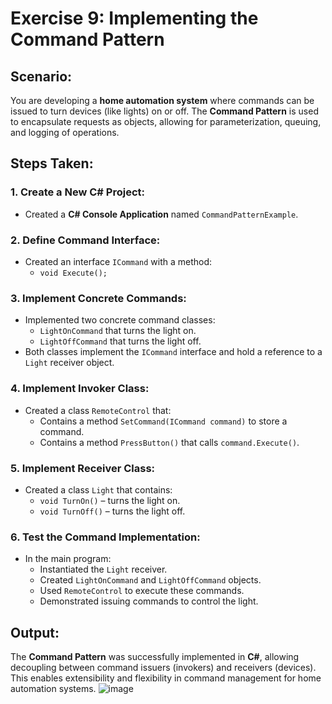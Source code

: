 # Exercise 9: Implementing the Command Pattern

## Scenario:
You are developing a **home automation system** where commands can be issued to turn devices (like lights) on or off. The **Command Pattern** is used to encapsulate requests as objects, allowing for parameterization, queuing, and logging of operations.

## Steps Taken:

### 1. Create a New C# Project:
- Created a **C# Console Application** named `CommandPatternExample`.

### 2. Define Command Interface:
- Created an interface `ICommand` with a method:
  - `void Execute();`

### 3. Implement Concrete Commands:
- Implemented two concrete command classes:
  - `LightOnCommand` that turns the light on.
  - `LightOffCommand` that turns the light off.
- Both classes implement the `ICommand` interface and hold a reference to a `Light` receiver object.

### 4. Implement Invoker Class:
- Created a class `RemoteControl` that:
  - Contains a method `SetCommand(ICommand command)` to store a command.
  - Contains a method `PressButton()` that calls `command.Execute()`.

### 5. Implement Receiver Class:
- Created a class `Light` that contains:
  - `void TurnOn()` – turns the light on.
  - `void TurnOff()` – turns the light off.

### 6. Test the Command Implementation:
- In the main program:
  - Instantiated the `Light` receiver.
  - Created `LightOnCommand` and `LightOffCommand` objects.
  - Used `RemoteControl` to execute these commands.
  - Demonstrated issuing commands to control the light.

## Output:
The **Command Pattern** was successfully implemented in **C#**, allowing decoupling between command issuers (invokers) and receivers (devices). This enables extensibility and flexibility in command management for home automation systems.
![image](https://github.com/user-attachments/assets/73ba97c2-4560-44a7-bc6a-e75e984d95c2)

